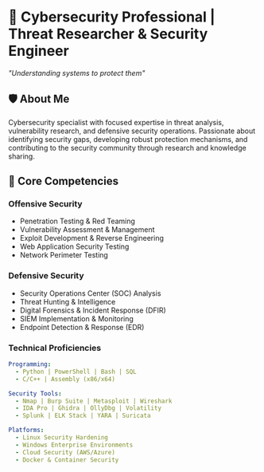# 🔐 Cybersecurity Professional | Threat Researcher & Security Engineer

*"Understanding systems to protect them"*

## 🛡️ About Me

Cybersecurity specialist with focused expertise in threat analysis, vulnerability research, and defensive security operations. Passionate about identifying security gaps, developing robust protection mechanisms, and contributing to the security community through research and knowledge sharing.

## 🔬 Core Competencies

### **Offensive Security**
- Penetration Testing & Red Teaming
- Vulnerability Assessment & Management
- Exploit Development & Reverse Engineering
- Web Application Security Testing
- Network Perimeter Testing

### **Defensive Security**
- Security Operations Center (SOC) Analysis
- Threat Hunting & Intelligence
- Digital Forensics & Incident Response (DFIR)
- SIEM Implementation & Monitoring
- Endpoint Detection & Response (EDR)

### **Technical Proficiencies**
```yaml
Programming: 
  - Python | PowerShell | Bash | SQL
  - C/C++ | Assembly (x86/x64)

Security Tools:
  - Nmap | Burp Suite | Metasploit | Wireshark
  - IDA Pro | Ghidra | OllyDbg | Volatility
  - Splunk | ELK Stack | YARA | Suricata

Platforms:
  - Linux Security Hardening
  - Windows Enterprise Environments
  - Cloud Security (AWS/Azure)
  - Docker & Container Security



